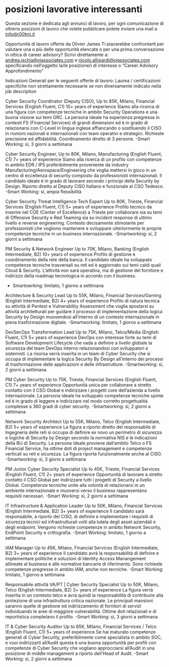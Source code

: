 # posizioni lavorative interessanti
Questa sezione è dedicata agli annunci di lavoro, per ogni comunicazione di oltrerio posizioni di lavoro che volete pubblicare potete inviare una mail a info@r00tmi.it

Opportunità di lavoro offerte da Olivier James
Ti piacerebbe confrontarti per valutare una o più delle opportunità elencate o per una prima conversazione in ottica di career advisory?
Scrivi direttamente a: andrea.ischia@ojassociates.com e nicolo.allisiardi@ojassociates.com specificando nell’oggetto la/le posizione/i di interesse o “Career Advisory Approfondimento”

Indicazioni Generali per le seguenti offerte di lavoro: Laurea / certificazioni specifiche non strettamente necessarie se non diversamente indicato nella job description

Cyber Security Coordinator (Deputy CISO), Up to 85K, Milano, Financial Services (English Fluent, C1) 10+ years of experience
Siamo alla ricerca di una figura con competenze tecniche in ambito Security Operations e una buona visione sui temi GRC. La persona ideale ha esperienza pregressa in contesti FS (Financial Services) di grandi dimensioni ed è in grado di relazionarsi con C-Level in lingua inglese affiancando o sostituendo il CISO in riunioni nazionali e internazionali con team operativi e strategici. Richieste precisione ed affidabilità. Coordinamento diretto di 3 persone. 
-Smart Working: sì, 3 giorni a settimana 
 
Cyber Security Engineer, Up to 80K, Milano, Manufacturing (English Fluent, C1) 7+ years of experience
Siamo alla ricerca di un profilo con competenze in ambito EDR / IPS preferibilmente proveniente da industry Manufacturing/Aerospace/Engineering che voglia mettersi in gioco in un centro di eccellenza di security composto da professionisti internazionali. Il candidato ideale è in grado di lavorare secondo i principi della Security by Design. Riporto diretto al Deputy CISO Italiano e funzionale al CSO Tedesco.
-Smart Working: sì, ampia flessibilità

Cyber Security Threat Intelligence Tech Expert Up to 80K, Trieste, Financial Services (English Fluent, C1) 5+ years of experience
Profilo tecnico da inserire nel COE (Center of Excellence) a Trieste per collaborare sia su temi di Offensive Security e Red Teaming sia su incident response di ultimo livello e reverse engineering. Contesto decisamente stimolante per professionisti che vogliono mantenere e sviluppare ulteriormente le proprie competenze tecniche in un business internazionale.
-Smartworking: sì, 2 giorni a settimana 

PM Security & Network Engineer Up to 70K, Milano, Banking (English Intermediate, B2) 10+ years of experience
Profilo di gestione e coordinamento della rete della banca. Il candidato ideale ha sviluppato competenze tecniche trasversali su reti ed è aggiornato sui temi caldi quali Cloud & Security. L’attività non sarà operativa, ma di gestione del fornitore e indirizzo della roadmap tecnologica in accordo con il business.  
- Smartowrking: limitato, 1 giorno a settimana

Architecture & Security Lead Up to 55K, Milano, Financial Services/Gaming (English Intermediate, B2) 4+ years of experience
Profilo di natura tecnica su attività di Pentest e Vulnerability Assessment che voglia spostarsi su attività architetturali per guidare il processo di implementazione della logica Security by Design muovendosi all’interno di un contesto internazionale in piena trasformazione digitale. 
-Smartworking: limitato, 1 giorno a settimana

DevSecOps Transformation Lead Up to 75K, Milano, Telco/Media (English Fluent, C1) 5+ years of experience
DevOps con interesse forte su temi di Software Development Lifecycle che vada a definire a livello globale la sicurezza del team DevOps interno relazionandosi con sviluppatori e sistemisti. La risorsa verrà inserita in un team di Cyber Security che si occupa di implementare la logica Security By Design all’interno dei processi di trasformazione delle applicazioni e delle infrastrutture. 
-Smartworking: sì, 2 giorni a settimana

PM Cyber Security Up to 75K, Trieste, Financial Services (English Fluent, C1) 7+ years of experience
Opportunità unica per collaborare a stretto contatto con il CSO Global e indirizzare i progetti core dell’azienda a livello internazionale. La persona ideale ha sviluppato competenze tecniche spinte ed è in grado di leggere e indirizzare nel modo corretto progettualità complesse a 360 gradi di cyber security.
-Smartworking: sì, 2 giorni a settimana

Network Security Architect Up to 55K, Milano, Telco (English Intermediate, B2) 5+ years of experience
La figura a riporto diretto del responsabile di Ingegneria delle reti si occupa di definire ex novo un perimetro di sicurezza e logiche di Security by Design secondo la normativa NIS e le indicazioni della BU di Security. La persona ideale proviene dall’ambito Telco o FS Financial Service, ha ottime doti di project management e competenze verticali su reti e sicurezza. La figura riporta funzionalmente anche al CISO.
-Smartworking: sì, 3 giorni a settimana 

PM Junior Cyber Security Specialist Up to 45K, Trieste, Financial Services (English Fluent, C1) 2+ years of experience
Opportunità di lavorare a stretto contatto il CSO Global per indirizzare tutti i progetti di Security a livello Global. Competenze tecniche unite alla volontà di relazionarsi in un ambiente internazionale e muoversi verso il business rappresentano requisiti necessari.
-Smart Working: sì, 2 giorni a settimana

IT Infrastructure & Application Leader Up to 50K, Milano, Financial Services (English Intermediate, B2) 3+ years of experience
Il candidato sarà responsabile, a riporto del CISO, di definire e implementare i requisiti di sicurezza tecnici ed infrastrutturali volti alla tutela degli asset aziendali e degli endpoint. Vengono richieste competenze in ambito Network Security, EndPoint Security e crittografia.
-Smart Working: limitato, 1 giorno a settimana

IAM Manager Up to 45K, Milano, Financial Services (English Intermediate, B2) 3+ years of experience
Il candidato avrà la responsabilità di definire e implementare politiche e soluzioni di Identity Access Manangement allineate al business e alle normative bancarie di riferimento. Sono richieste competenze pregresse in ambito IAM, anche non tecniche.
-Smart Working: limitato, 1 giorno a settimana

Responsabile attività VA/PT | Cyber Security Specialist Up to 50K, Milano, Telco (English Intermediate, B2) 3+ years of experience
La figura verrà inserita in un contesto telco e avrà quindi la responsabilità di contribuire alla protezione di una infrastruttura critica nazionale. Le principali mansioni saranno quelle di gestione ed indirizzamento di fornitori di servizi individuando le aree di maggiore vulnerabilità. Ottime doti relazionali e di reportistica completano il profilo.
-Smart Working: sì, 3 giorni a settimana 

IT & Cyber Security Auditor Up to 65K, Milano, Financial Services / Telco (English Fluent, C1) 5+ years of experience
Se hai maturato competenze generali di Cyber Security, preferibilmente come specialista in ambito SOC, e vuoi indirizzarti all’Audit questa è una buona opportunità per profili con competenze di Cyber Security che vogliano approcciarsi all’Audit in una posizione di middle management a riporto dell’Head of Audit.
-Smart Working: sì, 2 giorni a settimana

